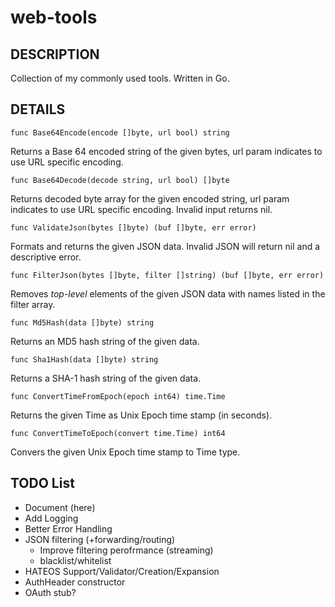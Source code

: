 web-tools
=========

## DESCRIPTION

Collection of my commonly used tools.
Written in Go.

## DETAILS

`func Base64Encode(encode []byte, url bool) string`

Returns a Base 64 encoded string of the given bytes, url param indicates to use URL specific encoding.

`func Base64Decode(decode string, url bool) []byte`

Returns decoded byte array for the given encoded string, url param indicates to use URL specific encoding.
Invalid input returns nil.

`func ValidateJson(bytes []byte) (buf []byte, err error)`

Formats and returns the given JSON data. Invalid JSON will return nil and a descriptive error.

`func FilterJson(bytes []byte, filter []string) (buf []byte, err error)`

Removes *top-level* elements of the given JSON data with names listed in the filter array.

`func Md5Hash(data []byte) string`

Returns an MD5 hash string of the given data.

`func Sha1Hash(data []byte) string`

Returns a SHA-1 hash string of the given data.

`func ConvertTimeFromEpoch(epoch int64) time.Time`

Returns the given Time as Unix Epoch time stamp (in seconds).

`func ConvertTimeToEpoch(convert time.Time) int64`

Convers the given Unix Epoch time stamp to Time type.


## TODO List

- Document (here)
- Add Logging
- Better Error Handling
- JSON filtering (+forwarding/routing)
	- Improve filtering perofrmance (streaming)
	- blacklist/whitelist
- HATEOS Support/Validator/Creation/Expansion
- AuthHeader constructor
- OAuth stub?

